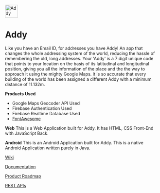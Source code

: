 <img src="https://github.com/Addy-HINT17/Addy/blob/master/Web/img/logo.png" alt="Addy" height="42" width="42"></img>
# Addy
Like you have an Email ID, for addresses you have Addy! An app that changes the whole addressing system of the world, reducing the hassle of remembering the old, long addresses. Your 'Addy' is a 7 digit unique code that points to your location on the basis of its latitudinal and longitudinal position, giving you all the information of the place and the the way to approach it using the mighty Google Maps. It is so accurate that every building of the world has been assigned a different Addy with a minimum distance of 11.132m.

<strong>Products Used</strong>
<ul>
  <li>Google Maps Geocoder API Used</li>
  <li>Firebase Authentication Used</li>
  <li>Firebase Realtime Database Used</li>
  <li><a href="fontawesome.io"> FontAwesome</a></li>
</ul>


<strong>Web</strong>
This is a Web Application built for Addy. It has HTML, CSS Front-End with JavaScript Back.

<strong>Android</strong>
This is an Android Application built for Addy. This is a native Android Application written purely in Java.

<a href="https://github.com/Addy-HINT17/Addy/wiki"> Wiki</a>

<a href="https://github.com/Addy-HINT17/Addy/wiki/Documentation"> Documentation</a>

<a href="https://github.com/Addy-HINT17/Addy/wiki/Product-Roadmap"> Product Roadmap</a>

<a href="https://github.com/Addy-HINT17/Addy/wiki/REST-API"> REST APIs</a>
